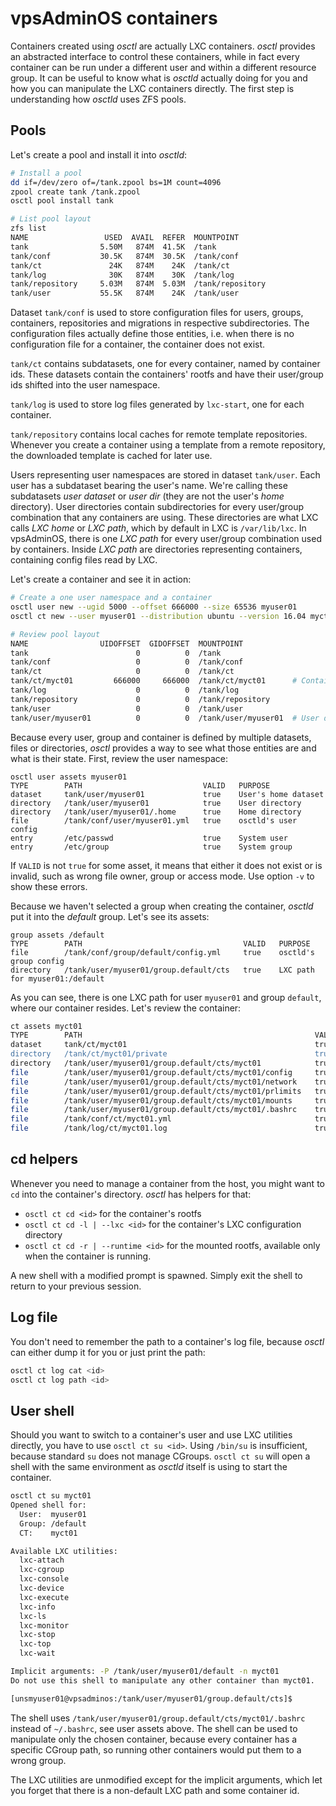 # vpsAdminOS containers

Containers created using *osctl* are actually LXC containers. *osctl* provides
an abstracted interface to control these containers, while in fact every
container can be run under a different user and within a different resource
group. It can be useful to know what is *osctld* actually doing for you and how
you can manipulate the LXC containers directly. The first step is understanding
how *osctld* uses ZFS pools.

## Pools
Let's create a pool and install it into *osctld*:

```bash
# Install a pool
dd if=/dev/zero of=/tank.zpool bs=1M count=4096
zpool create tank /tank.zpool
osctl pool install tank

# List pool layout
zfs list
NAME                 USED  AVAIL  REFER  MOUNTPOINT
tank                5.50M   874M  41.5K  /tank
tank/conf           30.5K   874M  30.5K  /tank/conf
tank/ct               24K   874M    24K  /tank/ct
tank/log              30K   874M    30K  /tank/log
tank/repository     5.03M   874M  5.03M  /tank/repository
tank/user           55.5K   874M    24K  /tank/user
```

Dataset `tank/conf` is used to store configuration files for users, groups,
containers, repositories and migrations in respective subdirectories.
The configuration files actually define those entities, i.e. when there is no
configuration file for a container, the container does not exist.

`tank/ct` contains subdatasets, one for every container, named by container ids.
These datasets contain the containers' rootfs and have their user/group ids
shifted into the user namespace.

`tank/log` is used to store log files generated by `lxc-start`, one for each
container.

`tank/repository` contains local caches for remote template repositories.
Whenever you create a container using a template from a remote repository,
the downloaded template is cached for later use.

Users representing user namespaces are stored in dataset `tank/user`. Each
user has a subdataset bearing the user's name. We're calling these subdatasets
*user dataset* or *user dir* (they are not the user's *home* directory). User
directories contain subdirectories for every user/group combination that any
containers are using. These directories are what LXC calls *LXC home* or
*LXC path*, which by default in LXC is `/var/lib/lxc`. In vpsAdminOS, there is
one *LXC path* for every user/group combination used by containers.
Inside *LXC path* are directories representing containers, containing config
files read by LXC.

Let's create a container and see it in action:

```bash
# Create a one user namespace and a container
osctl user new --ugid 5000 --offset 666000 --size 65536 myuser01
osctl ct new --user myuser01 --distribution ubuntu --version 16.04 myct01

# Review pool layout
NAME                UIDOFFSET  GIDOFFSET  MOUNTPOINT
tank                        0          0  /tank
tank/conf                   0          0  /tank/conf
tank/ct                     0          0  /tank/ct
tank/ct/myct01         666000     666000  /tank/ct/myct01      # Container rootfs
tank/log                    0          0  /tank/log
tank/repository             0          0  /tank/repository
tank/user                   0          0  /tank/user
tank/user/myuser01          0          0  /tank/user/myuser01  # User dataset/directory
```

Because every user, group and container is defined by multiple datasets, files
or directories, *osctl* provides a way to see what those entities are and what
is their state. First, review the user namespace:

```console
osctl user assets myuser01
TYPE        PATH                           VALID   PURPOSE              
dataset     tank/user/myuser01             true    User's home dataset  
directory   /tank/user/myuser01            true    User directory       
directory   /tank/user/myuser01/.home      true    Home directory       
file        /tank/conf/user/myuser01.yml   true    osctld's user config 
entry       /etc/passwd                    true    System user          
entry       /etc/group                     true    System group
```

If `VALID` is not `true` for some asset, it means that either it does not exist
or is invalid, such as wrong file owner, group or access mode. Use option `-v`
to show these errors.

Because we haven't selected a group when creating the container, *osctld* put
it into the *default* group. Let's see its assets:

```console
group assets /default
TYPE        PATH                                    VALID   PURPOSE                        
file        /tank/conf/group/default/config.yml     true    osctld's group config          
directory   /tank/user/myuser01/group.default/cts   true    LXC path for myuser01:/default
```

As you can see, there is one LXC path for user `myuser01` and group `default`,
where our container resides. Let's review the container:

```bash
ct assets myct01
TYPE        PATH                                                    VALID   PURPOSE
dataset     tank/ct/myct01                                          true    Container's rootfs dataset
directory   /tank/ct/myct01/private                                 true    Container's rootfs
directory   /tank/user/myuser01/group.default/cts/myct01            true    LXC configuration
file        /tank/user/myuser01/group.default/cts/myct01/config     true    LXC base config
file        /tank/user/myuser01/group.default/cts/myct01/network    true    LXC network config
file        /tank/user/myuser01/group.default/cts/myct01/prlimits   true    LXC resource limits
file        /tank/user/myuser01/group.default/cts/myct01/mounts     true    LXC mounts
file        /tank/user/myuser01/group.default/cts/myct01/.bashrc    true    Shell configuration file for osctl ct su
file        /tank/conf/ct/myct01.yml                                true    Container config for osctld
file        /tank/log/ct/myct01.log                                 true    LXC log file
```

## cd helpers
Whenever you need to manage a container from the host, you might want to `cd`
into the container's directory. *osctl* has helpers for that:

 - `osctl ct cd <id>` for the container's rootfs
 - `osctl ct cd -l | --lxc <id>` for the container's LXC configuration directory
 - `osctl ct cd -r | --runtime <id>` for the mounted rootfs, available only
   when the container is running.

A new shell with a modified prompt is spawned. Simply exit the shell to return
to your previous session.

## Log file
You don't need to remember the path to a container's log file, because *osctl*
can either dump it for you or just print the path:

```bash
osctl ct log cat <id>
osctl ct log path <id>
```

## User shell
Should you want to switch to a container's user and use LXC utilities directly,
you have to use `osctl ct su <id>`. Using `/bin/su` is insufficient, because standard
`su` does not manage CGroups. `osctl ct su` will open a shell with the same
environment as *osctld* itself is using to start the container.

```bash
osctl ct su myct01
Opened shell for:
  User:  myuser01
  Group: /default
  CT:    myct01

Available LXC utilities:
  lxc-attach
  lxc-cgroup
  lxc-console
  lxc-device
  lxc-execute
  lxc-info
  lxc-ls
  lxc-monitor
  lxc-stop
  lxc-top
  lxc-wait

Implicit arguments: -P /tank/user/myuser01/default -n myct01
Do not use this shell to manipulate any other container than myct01.

[unsmyuser01@vpsadminos:/tank/user/myuser01/group.default/cts]$ 
```

The shell uses `/tank/user/myuser01/group.default/cts/myct01/.bashrc` instead of
`~/.bashrc`, see user assets above. The shell can be used to manipulate only
the chosen container, because every container has a specific CGroup path,
so running other containers would put them to a wrong group.

The LXC utilities are unmodified except for the implicit arguments, which let
you forget that there is a non-default LXC path and some container id.
